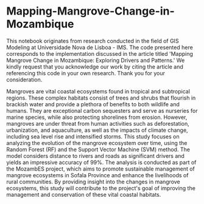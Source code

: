 # Mapping-Mangrove-Change-in-Mozambique

This notebook originates from research conducted in the field of GIS Modeling at Universidade Nova de Lisboa - IMS. 
The code presented here corresponds to the implementation discussed in the article titled 'Mapping Mangrove Change in Mozambique: Exploring Drivers and Patterns.' 
We kindly request that you acknowledge our work by citing the article and referencing this code in your own research. Thank you for your consideration.

Mangroves are vital coastal ecosystems found in tropical and subtropical regions. These complex habitats consist of trees and shrubs that flourish in brackish water and provide a plethora of benefits to both wildlife and humans. They are exceptional carbon sequesters and serve as nurseries for marine species, while also protecting shorelines from erosion. However, mangroves are under threat from human activities such as deforestation, urbanization, and aquaculture, as well as the impacts of climate change, including sea level rise and intensified storms. This study focuses on analyzing the evolution of the mangrove ecosystem over time, using the Random Forest (RF) and the Support Vector Machine (SVM) method. The model considers distance to rivers and roads as significant drivers and yields an impressive accuracy of 99%. The analysis is conducted as part of the MozambES project, which aims to promote sustainable management of mangrove ecosystems in Sofala Province and enhance the livelihoods of rural communities. By providing insight into the changes in mangrove ecosystems, this study will contribute to the project's goal of improving the management and conservation of these vital coastal habitats.
